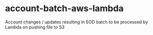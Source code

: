 # account-batch-aws-lambda
 Account changes / updates resulting in EOD batch to be processed by Lambda on pushing file to S3
